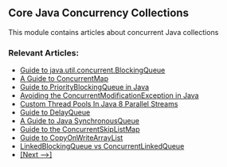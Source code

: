 ## Core Java Concurrency Collections

This module contains articles about concurrent Java collections

### Relevant Articles: 
- [Guide to java.util.concurrent.BlockingQueue](http://www.baeldung.com/java-blocking-queue)
- [A Guide to ConcurrentMap](http://www.baeldung.com/java-concurrent-map)
- [Guide to PriorityBlockingQueue in Java](http://www.baeldung.com/java-priority-blocking-queue)
- [Avoiding the ConcurrentModificationException in Java](http://www.baeldung.com/java-concurrentmodificationexception)
- [Custom Thread Pools In Java 8 Parallel Streams](http://www.baeldung.com/java-8-parallel-streams-custom-threadpool)
- [Guide to DelayQueue](http://www.baeldung.com/java-delay-queue)
- [A Guide to Java SynchronousQueue](http://www.baeldung.com/java-synchronous-queue)
- [Guide to the ConcurrentSkipListMap](http://www.baeldung.com/java-concurrent-skip-list-map)
- [Guide to CopyOnWriteArrayList](http://www.baeldung.com/java-copy-on-write-arraylist)
- [LinkedBlockingQueue vs ConcurrentLinkedQueue](https://www.baeldung.com/java-queue-linkedblocking-concurrentlinked)
- [[Next -->]](/core-java-modules/core-java-concurrency-collections-2)
